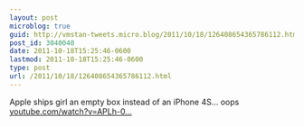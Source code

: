 ```yaml
---
layout: post
microblog: true
guid: http://vmstan-tweets.micro.blog/2011/10/18/126408654365786112.html
post_id: 3040040
date: 2011-10-18T15:25:46-0600
lastmod: 2011-10-18T15:25:46-0600
type: post
url: /2011/10/18/126408654365786112.html
---
```

Apple ships girl an empty box instead of an iPhone 4S… oops <a href="http://www.youtube.com/watch?v=APLh-0Gw7g0">youtube.com/watch?v=APLh-0…</a>

